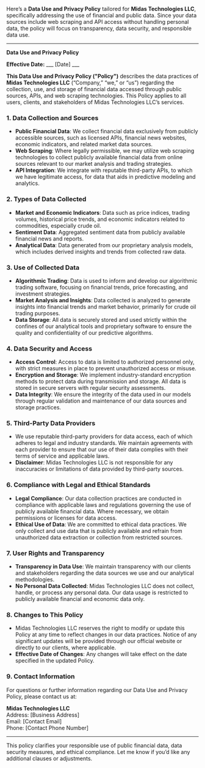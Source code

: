 Here’s a **Data Use and Privacy Policy** tailored for **Midas Technologies LLC**, specifically addressing the use of financial and public data. Since your data sources include web scraping and API access without handling personal data, the policy will focus on transparency, data security, and responsible data use.

---

**Data Use and Privacy Policy**

**Effective Date:** ___ [Date] ___

**This Data Use and Privacy Policy ("Policy")** describes the data practices of **Midas Technologies LLC** (“Company,” “we,” or “us”) regarding the collection, use, and storage of financial data accessed through public sources, APIs, and web scraping technologies. This Policy applies to all users, clients, and stakeholders of Midas Technologies LLC’s services.

### 1. **Data Collection and Sources**
   - **Public Financial Data**: We collect financial data exclusively from publicly accessible sources, such as licensed APIs, financial news websites, economic indicators, and related market data sources.
   - **Web Scraping**: Where legally permissible, we may utilize web scraping technologies to collect publicly available financial data from online sources relevant to our market analysis and trading strategies.
   - **API Integration**: We integrate with reputable third-party APIs, to which we have legitimate access, for data that aids in predictive modeling and analytics.

### 2. **Types of Data Collected**
   - **Market and Economic Indicators**: Data such as price indices, trading volumes, historical price trends, and economic indicators related to commodities, especially crude oil.
   - **Sentiment Data**: Aggregated sentiment data from publicly available financial news and reports.
   - **Analytical Data**: Data generated from our proprietary analysis models, which includes derived insights and trends from collected raw data.

### 3. **Use of Collected Data**
   - **Algorithmic Trading**: Data is used to inform and develop our algorithmic trading software, focusing on financial trends, price forecasting, and investment strategies.
   - **Market Analysis and Insights**: Data collected is analyzed to generate insights into financial trends and market behavior, primarily for crude oil trading purposes.
   - **Data Storage**: All data is securely stored and used strictly within the confines of our analytical tools and proprietary software to ensure the quality and confidentiality of our predictive algorithms.

### 4. **Data Security and Access**
   - **Access Control**: Access to data is limited to authorized personnel only, with strict measures in place to prevent unauthorized access or misuse.
   - **Encryption and Storage**: We implement industry-standard encryption methods to protect data during transmission and storage. All data is stored in secure servers with regular security assessments.
   - **Data Integrity**: We ensure the integrity of the data used in our models through regular validation and maintenance of our data sources and storage practices.

### 5. **Third-Party Data Providers**
   - We use reputable third-party providers for data access, each of which adheres to legal and industry standards. We maintain agreements with each provider to ensure that our use of their data complies with their terms of service and applicable laws.
   - **Disclaimer**: Midas Technologies LLC is not responsible for any inaccuracies or limitations of data provided by third-party sources.

### 6. **Compliance with Legal and Ethical Standards**
   - **Legal Compliance**: Our data collection practices are conducted in compliance with applicable laws and regulations governing the use of publicly available financial data. Where necessary, we obtain permissions or licenses for data access.
   - **Ethical Use of Data**: We are committed to ethical data practices. We only collect and use data that is publicly available and refrain from unauthorized data extraction or collection from restricted sources.

### 7. **User Rights and Transparency**
   - **Transparency in Data Use**: We maintain transparency with our clients and stakeholders regarding the data sources we use and our analytical methodologies.
   - **No Personal Data Collected**: Midas Technologies LLC does not collect, handle, or process any personal data. Our data usage is restricted to publicly available financial and economic data only.

### 8. **Changes to This Policy**
   - Midas Technologies LLC reserves the right to modify or update this Policy at any time to reflect changes in our data practices. Notice of any significant updates will be provided through our official website or directly to our clients, where applicable.
   - **Effective Date of Changes**: Any changes will take effect on the date specified in the updated Policy.

### 9. **Contact Information**
   For questions or further information regarding our Data Use and Privacy Policy, please contact us at:
   
   **Midas Technologies LLC**  
   Address: [Business Address]  
   Email: [Contact Email]  
   Phone: [Contact Phone Number]  

---

This policy clarifies your responsible use of public financial data, data security measures, and ethical compliance. Let me know if you’d like any additional clauses or adjustments.
